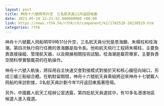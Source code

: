```yaml
---
layout: post
title: 神舟十六號明早升空　三名航天員11月返回地面
date: 2023-05-29 12:21:52.000000000 +08:00
link: https://news.rthk.hk/rthk/ch/component/k2/1702528-20230529.htm
categories: rthk
---
```


神舟十六號載人飛船明早9時31分升空，三名航天員分別是景海鵬、朱楊柱和桂海潮。第四次執行飛行任務的景海鵬是指令長。他和航天飛行工程師朱楊柱，主要負責直接操縱、管理航天器，以及開展相關技術試驗。桂海潮是載荷專家，主要負責空間科學實驗載荷的在軌操作。

神舟十六號入軌後，將採用自主快速交會對接模式對接於天和核心艙徑向端口，形成三艙三船組合體。在軌駐留期間，神舟十六號航天員乘組將迎來神舟十七號載人飛船的來訪對接，3名航天員計劃今年11月返回東風著陸場。

另外，中國載人航天工程辦公室透露，第四批航天員選拔中，有10多名港澳地區候選人進入複選。
